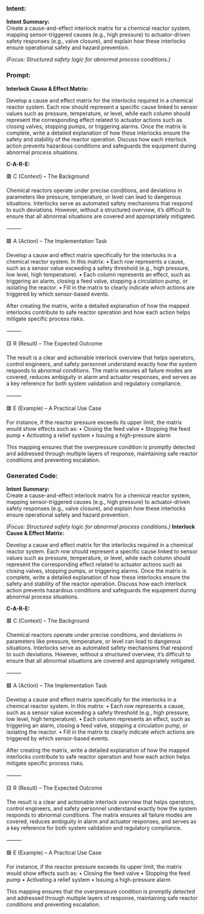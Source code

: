 ### Intent:
**Intent Summary:**  
Create a cause-and-effect interlock matrix for a chemical reactor system, mapping sensor-triggered causes (e.g., high pressure) to actuator-driven safety responses (e.g., valve closure), and explain how these interlocks ensure operational safety and hazard prevention.  

*(Focus: Structured safety logic for abnormal process conditions.)*

### Prompt:
**Interlock Cause & Effect Matrix:**

Develop a cause and effect matrix for the interlocks required in a chemical reactor system. Each row should represent a specific cause linked to sensor values such as pressure, temperature, or level, while each column should represent the corresponding effect related to actuator actions such as closing valves, stopping pumps, or triggering alarms. Once the matrix is complete, write a detailed explanation of how these interlocks ensure the safety and stability of the reactor operation. Discuss how each interlock action prevents hazardous conditions and safeguards the equipment during abnormal process situations.

**C-A-R-E:**

🟥 C (Context) – The Background

Chemical reactors operate under precise conditions, and deviations in parameters like pressure, temperature, or level can lead to dangerous situations. Interlocks serve as automated safety mechanisms that respond to such deviations. However, without a structured overview, it’s difficult to ensure that all abnormal situations are covered and appropriately mitigated.

⸻

🟩 A (Action) – The Implementation Task

Develop a cause and effect matrix specifically for the interlocks in a chemical reactor system. In this matrix:
	•	Each row represents a cause, such as a sensor value exceeding a safety threshold (e.g., high pressure, low level, high temperature).
	•	Each column represents an effect, such as triggering an alarm, closing a feed valve, stopping a circulation pump, or isolating the reactor.
	•	Fill in the matrix to clearly indicate which actions are triggered by which sensor-based events.

After creating the matrix, write a detailed explanation of how the mapped interlocks contribute to safe reactor operation and how each action helps mitigate specific process risks.

⸻

🟨 R (Result) – The Expected Outcome

The result is a clear and actionable interlock overview that helps operators, control engineers, and safety personnel understand exactly how the system responds to abnormal conditions. The matrix ensures all failure modes are covered, reduces ambiguity in alarm and actuator responses, and serves as a key reference for both system validation and regulatory compliance.

⸻

🟦 E (Example) – A Practical Use Case

For instance, if the reactor pressure exceeds its upper limit, the matrix would show effects such as:
	•	Closing the feed valve
	•	Stopping the feed pump
	•	Activating a relief system
	•	Issuing a high-pressure alarm

This mapping ensures that the overpressure condition is promptly detected and addressed through multiple layers of response, maintaining safe reactor conditions and preventing escalation.

### Generated Code:
**Intent Summary:**  
Create a cause-and-effect interlock matrix for a chemical reactor system, mapping sensor-triggered causes (e.g., high pressure) to actuator-driven safety responses (e.g., valve closure), and explain how these interlocks ensure operational safety and hazard prevention.  

*(Focus: Structured safety logic for abnormal process conditions.)*
**Interlock Cause & Effect Matrix:**

Develop a cause and effect matrix for the interlocks required in a chemical reactor system. Each row should represent a specific cause linked to sensor values such as pressure, temperature, or level, while each column should represent the corresponding effect related to actuator actions such as closing valves, stopping pumps, or triggering alarms. Once the matrix is complete, write a detailed explanation of how these interlocks ensure the safety and stability of the reactor operation. Discuss how each interlock action prevents hazardous conditions and safeguards the equipment during abnormal process situations.

**C-A-R-E:**

🟥 C (Context) – The Background

Chemical reactors operate under precise conditions, and deviations in parameters like pressure, temperature, or level can lead to dangerous situations. Interlocks serve as automated safety mechanisms that respond to such deviations. However, without a structured overview, it’s difficult to ensure that all abnormal situations are covered and appropriately mitigated.

⸻

🟩 A (Action) – The Implementation Task

Develop a cause and effect matrix specifically for the interlocks in a chemical reactor system. In this matrix:
	•	Each row represents a cause, such as a sensor value exceeding a safety threshold (e.g., high pressure, low level, high temperature).
	•	Each column represents an effect, such as triggering an alarm, closing a feed valve, stopping a circulation pump, or isolating the reactor.
	•	Fill in the matrix to clearly indicate which actions are triggered by which sensor-based events.

After creating the matrix, write a detailed explanation of how the mapped interlocks contribute to safe reactor operation and how each action helps mitigate specific process risks.

⸻

🟨 R (Result) – The Expected Outcome

The result is a clear and actionable interlock overview that helps operators, control engineers, and safety personnel understand exactly how the system responds to abnormal conditions. The matrix ensures all failure modes are covered, reduces ambiguity in alarm and actuator responses, and serves as a key reference for both system validation and regulatory compliance.

⸻

🟦 E (Example) – A Practical Use Case

For instance, if the reactor pressure exceeds its upper limit, the matrix would show effects such as:
	•	Closing the feed valve
	•	Stopping the feed pump
	•	Activating a relief system
	•	Issuing a high-pressure alarm

This mapping ensures that the overpressure condition is promptly detected and addressed through multiple layers of response, maintaining safe reactor conditions and preventing escalation.
